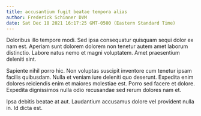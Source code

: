 ```yaml
---
title: accusantium fugit beatae tempora alias
author: Frederick Schinner DVM
date: Sat Dec 18 2021 16:17:25 GMT-0500 (Eastern Standard Time)
---
```

Doloribus illo tempore modi. Sed ipsa consequatur quisquam sequi dolor ex nam est. Aperiam sunt dolorem dolorem non tenetur autem amet laborum distinctio. Labore natus nemo et magni voluptatem. Amet praesentium deleniti sint.

 Sapiente nihil porro hic. Non voluptas suscipit inventore cum tenetur ipsam facilis quibusdam. Nulla et veniam iure deleniti quo deserunt. Expedita enim dolores reiciendis enim et maiores molestiae est. Porro sed facere et dolore. Expedita dignissimos nulla odio recusandae sed rerum dolores nam et.

 Ipsa debitis beatae at aut. Laudantium accusamus dolore vel provident nulla in. Id dicta est.